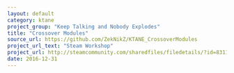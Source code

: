 ```yaml
---
layout: default
category: ktane
project_group: "Keep Talking and Nobody Explodes"
title: "Crossover Modules"
source_url: https://github.com/ZekNikZ/KTANE_CrossoverModules
project_url_text: "Steam Workshop"
project_url: http://steamcommunity.com/sharedfiles/filedetails/?id=831134377
date: 2016-12-31
---
```

